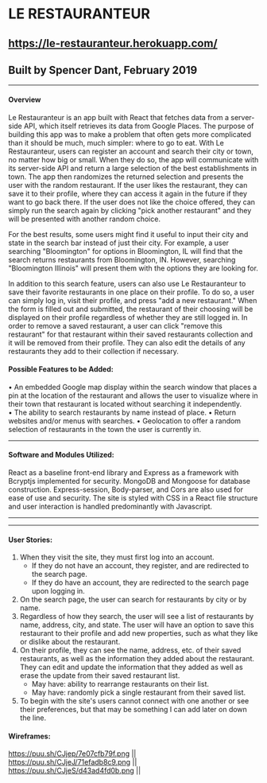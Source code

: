 # **LE RESTAURANTEUR**

## https://le-restauranteur.herokuapp.com/

## Built by Spencer Dant, February 2019

---

#### Overview

Le Restauranteur is an app built with React that fetches data from a server-side API, which itself retrieves its data from Google Places. The purpose of building this app was to make a problem that often gets more complicated than it should be much, much simpler: where to go to eat. With Le Restauranteur, users can register an account and search their city or town, no matter how big or small. When they do so, the app will communicate with its server-side API and return a large selection of the best establishments in town. The app then randomizes the returned selection and presents the user with the random restaurant. If the user likes the restaurant, they can save it to their profile, where they can access it again in the future if they want to go back there. If the user does not like the choice offered, they can simply run the search again by clicking "pick another restaurant" and they will be presented with another random choice.

For the best results, some users might find it useful to input their city and state in the search bar instead of just their city. For example, a user searching "Bloomington" for options in Bloomington, IL will find that the search returns restaurants from Bloomington, IN. However, searching "Bloomington Illinois" will present them with the options they are looking for.

In addition to this search feature, users can also use Le Restauranteur to save their favorite restaurants in one place on their profile. To do so, a user can simply log in, visit their profile, and press "add a new restaurant." When the form is filled out and submitted, the restaurant of their choosing will be displayed on their profile regardless of whether they are still logged in. In order to remove a saved restaurant, a user can click "remove this restaurant" for that restaurant within their saved restaurants collection and it will be removed from their profile. They can also edit the details of any restaurants they add to their collection if necessary.

#### Possible Features to be Added:

• An embedded Google map display within the search window that places a pin at the location of the restaurant and allows the user to visualize where in their town that restaurant is located without searching it independently.
• The ability to search restaurants by name instead of place.
• Return websites and/or menus with searches.
• Geolocation to offer a random selection of restaurants in the town the user is currently in.

---

#### Software and Modules Utilized:

React as a baseline front-end library and Express as a framework with Bcryptjs implemented for security. MongoDB and Mongoose for database construction. Express-session, Body-parser, and Cors are also used for ease of use and security. The site is styled with CSS in a React file structure and user interaction is handled predominantly with Javascript.

---
---

#### User Stories:

1. When they visit the site, they must first log into an account.
	* If they do not have an account, they register, and are redirected to the search page.
	* If they do have an account, they are redirected to the search page upon logging in.
2. On the search page, the user can search for restaurants by city or by name.
3. Regardless of how they search, the user will see a list of restaurants by name, address, city, and state. The user will have an option to save this restaurant to their profile and add new properties, such as what they like or dislike about the restaurant.
4. On their profile, they can see the name, address, etc. of their saved restaurants, as well as the information they added about the restaurant. They can edit and update the information that they added as well as erase the update from their saved restaurant list.
	* May have: ability to rearrange restaurants on their list.
	* May have: randomly pick a single restaurant from their saved list.
5. To begin with the site's users cannot connect with one another or see their preferences, but that may be something I can add later on down the line.

#### Wireframes:

https://puu.sh/CJjep/7e07cfb79f.png ||
https://puu.sh/CJjeJ/71efadb8c9.png ||
https://puu.sh/CJjeS/d43ad4fd0b.png ||